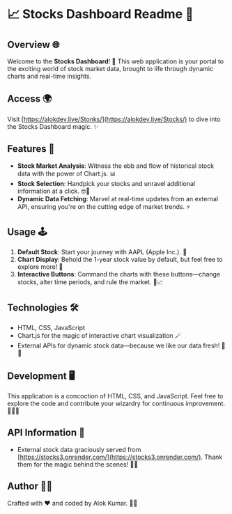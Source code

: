 # 📈 Stocks Dashboard Readme 🚀

## Overview 🌐

Welcome to the **Stocks Dashboard**! 🎉 This web application is your portal to the exciting world of stock market data, brought to life through dynamic charts and real-time insights.

## Access 🌍

Visit [https://alokdev.live/Stonks/](https://alokdev.live/Stocks/) to dive into the Stocks Dashboard magic. ✨

## Features 🚀

- **Stock Market Analysis**: Witness the ebb and flow of historical stock data with the power of Chart.js. 📊
- **Stock Selection**: Handpick your stocks and unravel additional information at a click. 🤓💼
- **Dynamic Data Fetching**: Marvel at real-time updates from an external API, ensuring you're on the cutting edge of market trends. ⚡

## Usage 🕹️

1. **Default Stock**: Start your journey with AAPL (Apple Inc.). 🍎
2. **Chart Display**: Behold the 1-year stock value by default, but feel free to explore more! 📅
3. **Interactive Buttons**: Command the charts with these buttons—change stocks, alter time periods, and rule the market. 🚀📈

## Technologies 🛠️

- HTML, CSS, JavaScript
- Chart.js for the magic of interactive chart visualization 🪄
- External APIs for dynamic stock data—because we like our data fresh! 📡💾

## Development 🖥️

This application is a concoction of HTML, CSS, and JavaScript. Feel free to explore the code and contribute your wizardry for continuous improvement. 🤖👨‍💻

## API Information 📡

- External stock data graciously served from [https://stocks3.onrender.com/](https://stocks3.onrender.com/). Thank them for the magic behind the scenes! 🙌🔮

## Author 👨‍🚀

Crafted with ❤️ and coded by Alok Kumar. 🚀🤓
